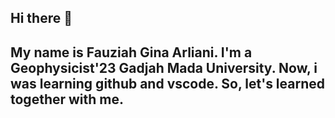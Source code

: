 ## Hi there 👋

## My name is Fauziah Gina Arliani. I'm a Geophysicist'23 Gadjah Mada University. Now, i was learning github and vscode. So, let's learned together with me. 

<!--
**FauziahGina/FauziahGina** is a ✨ _special_ ✨ repository because its `README.md` (this file) appears on your GitHub profile.

Here are some ideas to get you started:

- 🔭 I’m currently working on ...
- 🌱 I’m currently learning ...
- 👯 I’m looking to collaborate on ...
- 🤔 I’m looking for help with ...
- 💬 Ask me about ...
- 📫 How to reach me: ...
- 😄 Pronouns: ...
- ⚡ Fun fact: ...
-->
